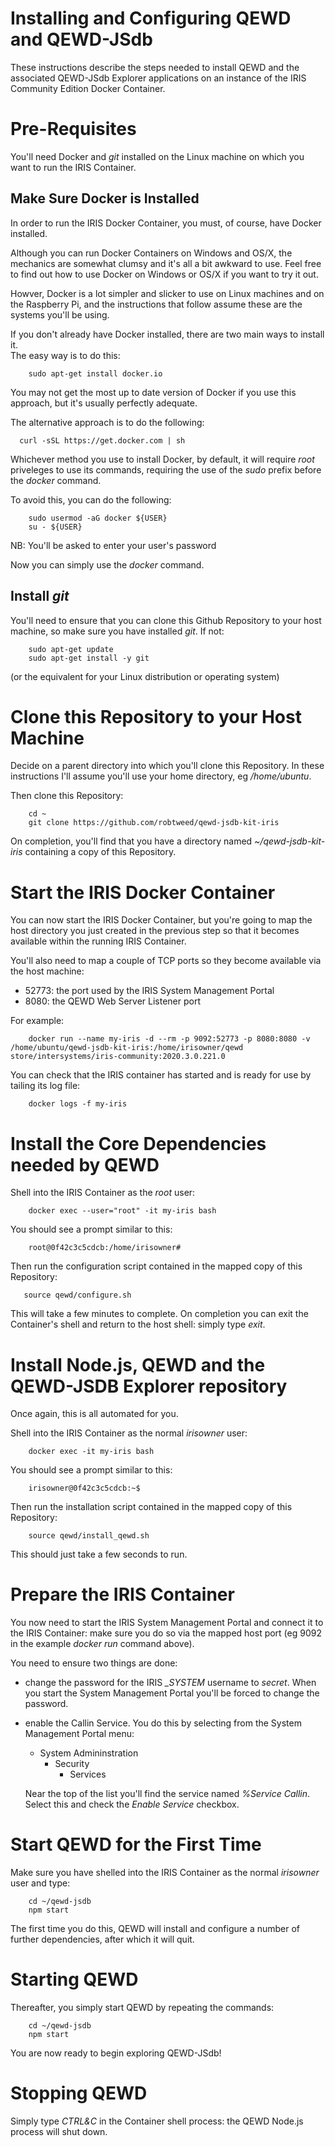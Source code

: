 # Installing and Configuring QEWD and QEWD-JSdb

These instructions describe the steps needed to install QEWD and the
associated QEWD-JSdb Explorer applications on an instance of the
IRIS Community Edition Docker Container.


# Pre-Requisites

You'll need Docker and *git* installed on the Linux machine on which you want
to run the IRIS Container.

## Make Sure Docker is Installed

In order to run the IRIS Docker Container, you must, of course,
have Docker installed.

Although you can run Docker Containers on Windows and OS/X, the mechanics are somewhat
clumsy and it's all a bit awkward to use.  Feel free to find out how to use Docker on
Windows or OS/X if you want to try it out.

Howver, Docker is a lot simpler and slicker to use on Linux machines and on the Raspberry Pi, and
the instructions that follow assume these are the systems you'll be using.

If you don't already have Docker installed, there are two main ways to install it.  
The easy way is to do this:

        sudo apt-get install docker.io

You may not get the most up to date version of Docker if you use this approach, but it's
usually perfectly adequate.

The alternative approach is to do the following:

      curl -sSL https://get.docker.com | sh


Whichever method you use to install Docker, by default, it 
will require *root* priveleges to use its commands, requiring the use of
the *sudo* prefix before the *docker* command.

To avoid this, you can do the following:

        sudo usermod -aG docker ${USER}
        su - ${USER}
        
  NB: You'll be asked to enter your user's password

Now you can simply use the *docker* command.


## Install *git*

You'll need to ensure that you can clone this Github Repository to your host machine, so make sure
you have installed *git*.  If not:

        sudo apt-get update
        sudo apt-get install -y git

(or the equivalent for your Linux distribution or operating system)


# Clone this Repository to your Host Machine

Decide on a parent directory into which you'll clone this Repository.  In these instructions
I'll assume you'll use your home directory, eg */home/ubuntu*.

Then clone this Repository:

        cd ~
        git clone https://github.com/robtweed/qewd-jsdb-kit-iris


On completion, you'll find that you have a directory named *~/qewd-jsdb-kit-iris*
containing a copy of this Repository.


# Start the IRIS Docker Container

You can now start the IRIS Docker Container, but you're going to map the
host directory you just created in the previous step so that it becomes available
within the running IRIS Container.

You'll also need to map a couple of TCP ports so they become available via the host machine:

- 52773: the port used by the IRIS System Management Portal
- 8080: the QEWD Web Server Listener port

For example:


        docker run --name my-iris -d --rm -p 9092:52773 -p 8080:8080 -v /home/ubuntu/qewd-jsdb-kit-iris:/home/irisowner/qewd store/intersystems/iris-community:2020.3.0.221.0

You can check that the IRIS container has started and is ready for use by tailing its
log file:

        docker logs -f my-iris


# Install the Core Dependencies needed by QEWD

Shell into the IRIS Container as the *root* user:

        docker exec --user="root" -it my-iris bash

You should see a prompt similar to this:

        root@0f42c3c5cdcb:/home/irisowner#

Then run the configuration script contained in the mapped copy of this Repository:

       source qewd/configure.sh

This will take a few minutes to complete.  On completion you can exit the Container's shell and
return to the host shell: simply type *exit*.


# Install Node.js, QEWD and the QEWD-JSDB Explorer repository

Once again, this is all automated for you.

Shell into the IRIS Container as the normal *irisowner* user:

        docker exec -it my-iris bash

You should see a prompt similar to this:

        irisowner@0f42c3c5cdcb:~$

Then run the installation script contained in the mapped copy of this Repository:

        source qewd/install_qewd.sh


This should just take a few seconds to run.


# Prepare the IRIS Container

You now need to start the IRIS System Management Portal and connect it to the IRIS Container: make
sure you do so via the mapped host port (eg 9092 in the example *docker run* command above).

You need to ensure two things are done:

- change the password for the IRIS *_SYSTEM* username to *secret*.  When you start the
System Management Portal you'll be forced to change the password.

- enable the Callin Service.  You do this by selecting from the System Management Portal menu:

  - System Admininstration
    - Security
      - Services

  Near the top of the list you'll find the service named *%Service Callin*.  Select this and check
the *Enable Service* checkbox.


# Start QEWD for the First Time

Make sure you have shelled into the IRIS Container as the normal *irisowner* user and type:

        cd ~/qewd-jsdb
        npm start

The first time you do this, QEWD will install and configure a number of further dependencies, after
which it will quit.


# Starting QEWD

Thereafter, you simply start QEWD by repeating the commands:

        cd ~/qewd-jsdb
        npm start

You are now ready to begin exploring QEWD-JSdb!


# Stopping QEWD

Simply type *CTRL&C* in the Container shell process: the QEWD Node.js process will shut down.


